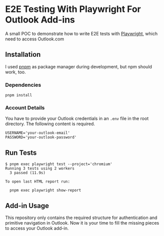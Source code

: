 # E2E Testing With Playwright For Outlook Add-ins

A small POC to demonstrate how to write E2E tests
with [Playwright](https://playwright.dev/), which need to access Outlook.com

## Installation

I used [pnpm](https://pnpm.io/) as package manager during development,
but npm should work, too.

### Dependencies

```shell
pnpm install
```

### Account Details

You have to provide your Outlook credentials
in an `.env` file in the root directory.
The following content is required.

```BASIC
USERNAME='your-outlook-email'
PASSWORD='your-outlook-password'
```

## Run Tests

```shell
$ pnpm exec playwright test --project='chromium'
Running 3 tests using 2 workers
  3 passed (11.9s)

To open last HTML report run:

  pnpm exec playwright show-report
```

## Add-in Usage

This repository only contains the required structure for authentication and
primitive navigation in Outlook. Now it is your time to fill the missing
pieces to access your Outlook add-in.
